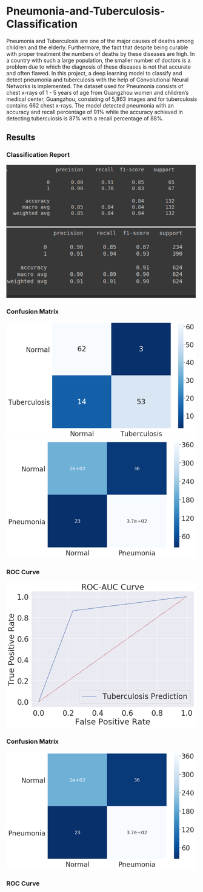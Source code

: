 # Pneumonia-and-Tuberculosis-Classification

Pneumonia and Tuberculosis are one of the major causes of deaths among children and the elderly. Furthermore, the fact that despite being curable with proper treatment the numbers of deaths by these diseases are high. In a country with such a large population, the smaller number of doctors is a problem due to which the diagnosis of these diseases is not that accurate and often flawed. In this project, a deep learning model to classify and detect pneumonia and tuberculosis with the help of Convolutional Neural Networks is implemented. The dataset used for Pneumonia consists of chest x-rays of 1 - 5 years of age from Guangzhou women and children’s medical center, Guangzhou, consisting of  5,863  images and for tuberculosis contains 662 chest x-rays. The model detected pneumonia with an accuracy and recall percentage of 91% while the accuracy achieved in detecting tuberculosis is 87% with a recall percentage of 88%.

<h2> Results </h2>

<h3> Classification Report </h3>
<img src="Tuberculosis/precision.png" width="500"> <img src="Pneumonia/Precision_Recall.png" width="500">

<h3> Confusion Matrix </h3>
<img src="Tuberculosis/CM[3051].png" width="500"> <img src="Pneumonia/CM.png" width="500">

<h3> ROC Curve </h3>
<img src="Tuberculosis/ROC.png" width="500> <img src="Pneumonia/ROC.png" width="500>

<h3> For Pneumonia </h3>

<h3> Classification Report </h3>
<img src="Pneumonia/Precision_Recall.png" width="500">

<h3> Confusion Matrix </h3>
<img src="Pneumonia/CM.png" width="500">

<h3> ROC Curve </h3>
<img src="Pneumonia/ROC.png" width="500>



